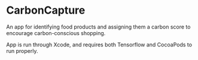 # CarbonCapture
An app for identifying food products and assigning them a carbon score to encourage carbon-conscious shopping.

App is run through Xcode, and requires both Tensorflow and CocoaPods to run properly.
